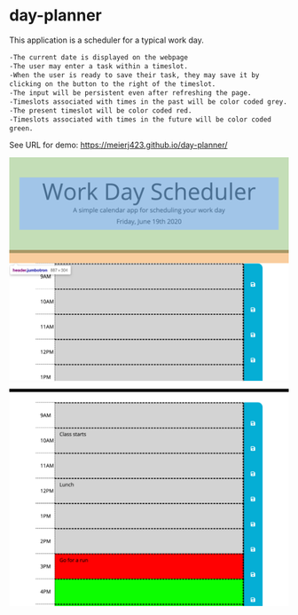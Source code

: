 # day-planner

This application is a scheduler for a typical work day.

    -The current date is displayed on the webpage 
    -The user may enter a task within a timeslot.
    -When the user is ready to save their task, they may save it by clicking on the button to the right of the timeslot. 
    -The input will be persistent even after refreshing the page.
    -Timeslots associated with times in the past will be color coded grey.
    -The present timeslot will be color coded red.
    -Timeslots associated with times in the future will be color coded green.

See URL for demo: https://meierj423.github.io/day-planner/

![](assets/day-planner-blank.png)
![](assets/day-planner-filled.png)